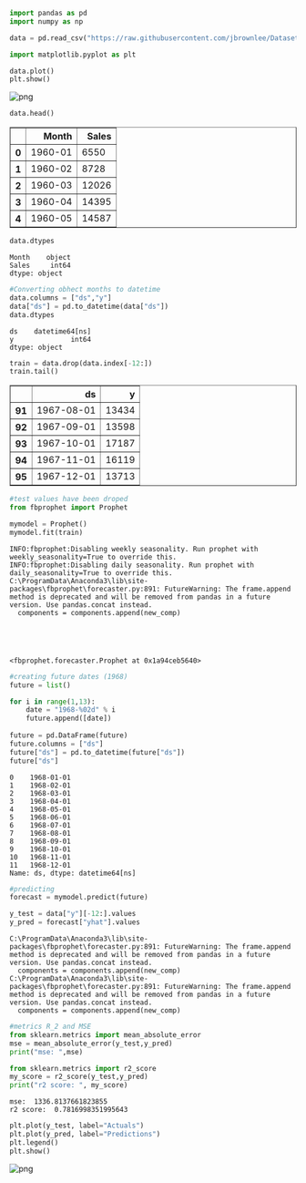 ```python
import pandas as pd
import numpy as np
```


```python
data = pd.read_csv("https://raw.githubusercontent.com/jbrownlee/Datasets/master/monthly-car-sales.csv")

import matplotlib.pyplot as plt

data.plot()
plt.show()
```


    
![png](output_1_0.png)
    



```python
data.head()
```




<div>
<style scoped>
    .dataframe tbody tr th:only-of-type {
        vertical-align: middle;
    }

    .dataframe tbody tr th {
        vertical-align: top;
    }

    .dataframe thead th {
        text-align: right;
    }
</style>
<table border="1" class="dataframe">
  <thead>
    <tr style="text-align: right;">
      <th></th>
      <th>Month</th>
      <th>Sales</th>
    </tr>
  </thead>
  <tbody>
    <tr>
      <th>0</th>
      <td>1960-01</td>
      <td>6550</td>
    </tr>
    <tr>
      <th>1</th>
      <td>1960-02</td>
      <td>8728</td>
    </tr>
    <tr>
      <th>2</th>
      <td>1960-03</td>
      <td>12026</td>
    </tr>
    <tr>
      <th>3</th>
      <td>1960-04</td>
      <td>14395</td>
    </tr>
    <tr>
      <th>4</th>
      <td>1960-05</td>
      <td>14587</td>
    </tr>
  </tbody>
</table>
</div>




```python
data.dtypes
```




    Month    object
    Sales     int64
    dtype: object




```python
#Converting obhect months to datetime
data.columns = ["ds","y"]
data["ds"] = pd.to_datetime(data["ds"])
data.dtypes
```




    ds    datetime64[ns]
    y              int64
    dtype: object




```python
train = data.drop(data.index[-12:])
train.tail()
```




<div>
<style scoped>
    .dataframe tbody tr th:only-of-type {
        vertical-align: middle;
    }

    .dataframe tbody tr th {
        vertical-align: top;
    }

    .dataframe thead th {
        text-align: right;
    }
</style>
<table border="1" class="dataframe">
  <thead>
    <tr style="text-align: right;">
      <th></th>
      <th>ds</th>
      <th>y</th>
    </tr>
  </thead>
  <tbody>
    <tr>
      <th>91</th>
      <td>1967-08-01</td>
      <td>13434</td>
    </tr>
    <tr>
      <th>92</th>
      <td>1967-09-01</td>
      <td>13598</td>
    </tr>
    <tr>
      <th>93</th>
      <td>1967-10-01</td>
      <td>17187</td>
    </tr>
    <tr>
      <th>94</th>
      <td>1967-11-01</td>
      <td>16119</td>
    </tr>
    <tr>
      <th>95</th>
      <td>1967-12-01</td>
      <td>13713</td>
    </tr>
  </tbody>
</table>
</div>




```python
#test values have been droped
from fbprophet import Prophet

mymodel = Prophet()
mymodel.fit(train)
```

    INFO:fbprophet:Disabling weekly seasonality. Run prophet with weekly_seasonality=True to override this.
    INFO:fbprophet:Disabling daily seasonality. Run prophet with daily_seasonality=True to override this.
    C:\ProgramData\Anaconda3\lib\site-packages\fbprophet\forecaster.py:891: FutureWarning: The frame.append method is deprecated and will be removed from pandas in a future version. Use pandas.concat instead.
      components = components.append(new_comp)
    




    <fbprophet.forecaster.Prophet at 0x1a94ceb5640>




```python
#creating future dates (1968)
future = list()

for i in range(1,13):
    date = "1968-%02d" % i
    future.append([date])
    
future = pd.DataFrame(future)
future.columns = ["ds"]
future["ds"] = pd.to_datetime(future["ds"])
future["ds"]
```




    0    1968-01-01
    1    1968-02-01
    2    1968-03-01
    3    1968-04-01
    4    1968-05-01
    5    1968-06-01
    6    1968-07-01
    7    1968-08-01
    8    1968-09-01
    9    1968-10-01
    10   1968-11-01
    11   1968-12-01
    Name: ds, dtype: datetime64[ns]




```python
#predicting
forecast = mymodel.predict(future)

y_test = data["y"][-12:].values
y_pred = forecast["yhat"].values
```

    C:\ProgramData\Anaconda3\lib\site-packages\fbprophet\forecaster.py:891: FutureWarning: The frame.append method is deprecated and will be removed from pandas in a future version. Use pandas.concat instead.
      components = components.append(new_comp)
    C:\ProgramData\Anaconda3\lib\site-packages\fbprophet\forecaster.py:891: FutureWarning: The frame.append method is deprecated and will be removed from pandas in a future version. Use pandas.concat instead.
      components = components.append(new_comp)
    


```python
#metrics R_2 and MSE
from sklearn.metrics import mean_absolute_error
mse = mean_absolute_error(y_test,y_pred)
print("mse: ",mse)

from sklearn.metrics import r2_score
my_score = r2_score(y_test,y_pred)
print("r2 score: ", my_score)
```

    mse:  1336.8137661823855
    r2 score:  0.7816998351995643
    


```python
plt.plot(y_test, label="Actuals")
plt.plot(y_pred, label="Predictions")
plt.legend()
plt.show()
```


    
![png](output_10_0.png)
    



```python

```
